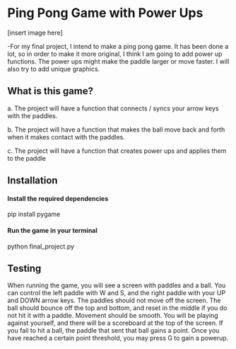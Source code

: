 # Ping Pong Game with Power Ups
[insert image here]

-For my final project, I intend to make a ping pong game. It has been done a lot, so in order to make it more original, I think I am going to add power up functions. The power ups might make the paddle larger or move faster. I will also try to add unique graphics.

## What is this game?
  a. The project will have a function that connects / syncs your arrow keys with the paddles.     
  
  b. The project will have a function that makes the ball move back and forth when it makes contact with the paddles.     

  c. The project will have a function that creates power ups and applies them to the paddle  

## Installation 

#### Install the required dependencies
pip install pygame

#### Run the game in your terminal
python final_project.py




## Testing
When running the game, you will see a screen with paddles and a ball. You can control the left paddle with W and S, and the right paddle with your UP and DOWN arrow keys.  The paddles should not move off the screen. The ball should bounce off the top and bottom, and reset in the middle if you do not hit it with a paddle. Movement should be smooth. You will be playing against yourself, and there will be a scoreboard at the top of the screen. If you fail to hit a ball, the paddle that sent that ball gains a point. Once you have reached a certain point threshold, you may press G to gain a powerup. 


